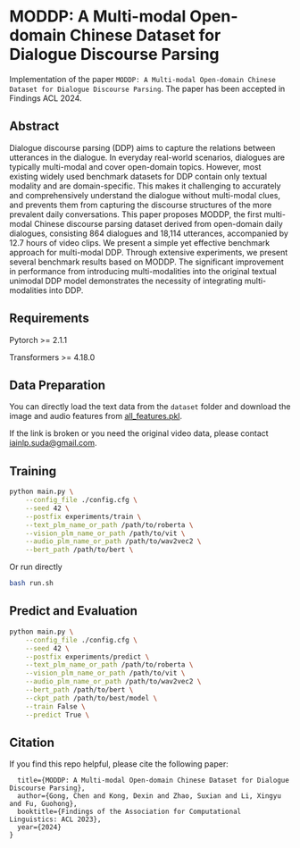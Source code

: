 # MODDP: A Multi-modal Open-domain Chinese Dataset for Dialogue Discourse Parsing
Implementation of the paper ```MODDP: A Multi-modal Open-domain Chinese Dataset for Dialogue Discourse Parsing```. The paper has been accepted in Findings ACL 2024.

## Abstract
Dialogue discourse parsing (DDP) aims to capture the relations between utterances in the dialogue. In everyday real-world scenarios, dialogues are typically multi-modal and cover open-domain topics. However, most existing widely used benchmark datasets for DDP contain only textual modality and are domain-specific. This makes it challenging to accurately and comprehensively understand the dialogue without multi-modal clues, and prevents them from capturing the discourse structures of the more prevalent daily conversations. This paper proposes MODDP, the first multi-modal Chinese discourse parsing dataset derived from open-domain daily dialogues, consisting 864 dialogues and 18,114 utterances, accompanied by 12.7 hours of video clips. We present a simple yet effective benchmark approach for multi-modal DDP. Through extensive experiments, we present several benchmark results based on MODDP. The significant improvement in performance from introducing multi-modalities into the original textual unimodal DDP model demonstrates the necessity of integrating multi-modalities into DDP.
## Requirements

Pytorch >= 2.1.1

Transformers >= 4.18.0

## Data Preparation
You can directly load the text data from the `dataset` folder and download the image and audio features from [all_features.pkl](https://pan.quark.cn/s/652af8a14776).

If the link is broken or you need the original video data, please contact iainlp.suda@gmail.com.

## Training
```bash
python main.py \
    --config_file ./config.cfg \
    --seed 42 \
    --postfix experiments/train \
    --text_plm_name_or_path /path/to/roberta \
    --vision_plm_name_or_path /path/to/vit \
    --audio_plm_name_or_path /path/to/wav2vec2 \
    --bert_path /path/to/bert \
```
Or run directly
```bash
bash run.sh
```

## Predict and Evaluation
```bash
python main.py \
    --config_file ./config.cfg \
    --seed 42 \
    --postfix experiments/predict \
    --text_plm_name_or_path /path/to/roberta \
    --vision_plm_name_or_path /path/to/vit \
    --audio_plm_name_or_path /path/to/wav2vec2 \
    --bert_path /path/to/bert \
    --ckpt_path /path/to/best/model \
    --train False \
    --predict True \
```

## Citation
If you find this repo helpful, please cite the following paper: 
```@inproceedings{gong2024moddp,
  title={MODDP: A Multi-modal Open-domain Chinese Dataset for Dialogue Discourse Parsing},
  author={Gong, Chen and Kong, Dexin and Zhao, Suxian and Li, Xingyu and Fu, Guohong},
  booktitle={Findings of the Association for Computational Linguistics: ACL 2023},
  year={2024}
}
```
